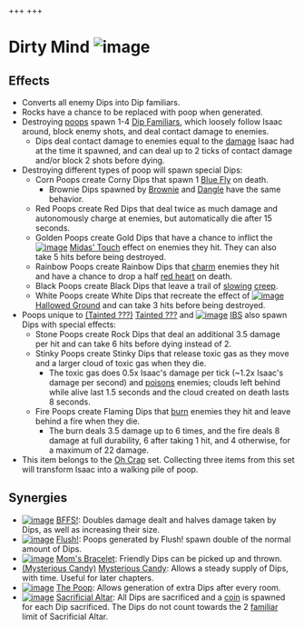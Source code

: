 +++
+++

 # Dirty Mind ![image](/image/Dirty_Mind.png) 

Effects
---------


* Converts all enemy Dips into Dip familiars.
* Rocks have a chance to be replaced with poop when generated.
* Destroying [poops](/wiki/Poops "Poops") spawn 1-4 [Dip Familiars](/wiki/Familiar#Dips "Familiar"), which loosely follow Isaac around, block enemy shots, and deal contact damage to enemies.
	+ Dips deal contact damage to enemies equal to the [damage](/wiki/Damage "Damage") Isaac had at the time it spawned, and can deal up to 2 ticks of contact damage and/or block 2 shots before dying.
* Destroying different types of poop will spawn special Dips:
	+ Corn Poops create Corny Dips that spawn 1 [Blue Fly](/wiki/Blue_Fly "Blue Fly") on death.
		- Brownie Dips spawned by [Brownie](/wiki/Brownie "Brownie") and [Dangle](/wiki/Dangle "Dangle") have the same behavior.
	+ Red Poops create Red Dips that deal twice as much damage and autonomously charge at enemies, but automatically die after 15 seconds.
	+ Golden Poops create Gold Dips that have a chance to inflict the [![image](/image/Midas%27_Touch.png)](/wiki/Midas%27_Touch "Midas' Touch") [Midas' Touch](/wiki/Midas%27_Touch "Midas' Touch") effect on enemies they hit. They can also take 5 hits before being destroyed.
	+ Rainbow Poops create Rainbow Dips that [charm](/wiki/Charm "Charm") enemies they hit and have a chance to drop a half [red heart](/wiki/Red_heart "Red heart") on death.
	+ Black Poops create Black Dips that leave a trail of [slowing](/wiki/Slow "Slow") [creep](/wiki/Creep "Creep").
	+ White Poops create White Dips that recreate the effect of [![image](/image/Hallowed_Ground.png)](/wiki/Hallowed_Ground "Hallowed Ground") [Hallowed Ground](/wiki/Hallowed_Ground "Hallowed Ground") and can take 3 hits before being destroyed.
* Poops unique to  [(Tainted ???)](/wiki/Tainted_%3F%3F%3F "Tainted ???") [Tainted ???](/wiki/Tainted_%3F%3F%3F "Tainted ???") and [![image](/image/IBS.png)](/wiki/IBS "IBS") [IBS](/wiki/IBS "IBS") also spawn Dips with special effects:
	+ Stone Poops create Rock Dips that deal an additional 3.5 damage per hit and can take 6 hits before dying instead of 2.
	+ Stinky Poops create Stinky Dips that release toxic gas as they move and a larger cloud of toxic gas when they die.
		- The toxic gas does 0.5x Isaac's damage per tick (~1.2x Isaac's damage per second) and [poisons](/wiki/Poison "Poison") enemies; clouds left behind while alive last 1.5 seconds and the cloud created on death lasts 8 seconds.
	+ Fire Poops create Flaming Dips that [burn](/wiki/Status_Effects#Burn "Status Effects") enemies they hit and leave behind a fire when they die.
		- The burn deals 3.5 damage up to 6 times, and the fire deals 8 damage at full durability, 6 after taking 1 hit, and 4 otherwise, for a maximum of 22 damage.
* This item belongs to the [Oh Crap](/wiki/Oh_Crap "Oh Crap") set. Collecting three items from this set will transform Isaac into a walking pile of poop.


Synergies
-----------


* [![image](/image/BFFS!.png)](/wiki/BFFS! "BFFS!") [BFFS!](/wiki/BFFS! "BFFS!"): Doubles damage dealt and halves damage taken by Dips, as well as increasing their size.
* [![image](/image/Flush!.png)](/wiki/Flush! "Flush!") [Flush!](/wiki/Flush! "Flush!"): Poops generated by Flush! spawn double of the normal amount of Dips.
* [![image](/image/Mom%27s_Bracelet.png)](/wiki/Mom%27s_Bracelet "Mom's Bracelet") [Mom's Bracelet](/wiki/Mom%27s_Bracelet "Mom's Bracelet"): Friendly Dips can be picked up and thrown.
* [(Mysterious Candy)](/wiki/Mysterious_Candy "Mysterious Candy") [Mysterious Candy](/wiki/Mysterious_Candy "Mysterious Candy"): Allows a steady supply of Dips, with time. Useful for later chapters.
* [![image](/image/The_Poop.png)](/wiki/The_Poop "The Poop") [The Poop](/wiki/The_Poop "The Poop"): Allows generation of extra Dips after every room.
* [![image](/image/Sacrificial_Altar.png)](/wiki/Sacrificial_Altar "Sacrificial Altar") [Sacrificial Altar](/wiki/Sacrificial_Altar "Sacrificial Altar"): All Dips are sacrificed and a [coin](/wiki/Coin "Coin") is spawned for each Dip sacrificed. The Dips do not count towards the 2 [familiar](/wiki/Familiar "Familiar") limit of Sacrificial Altar.


